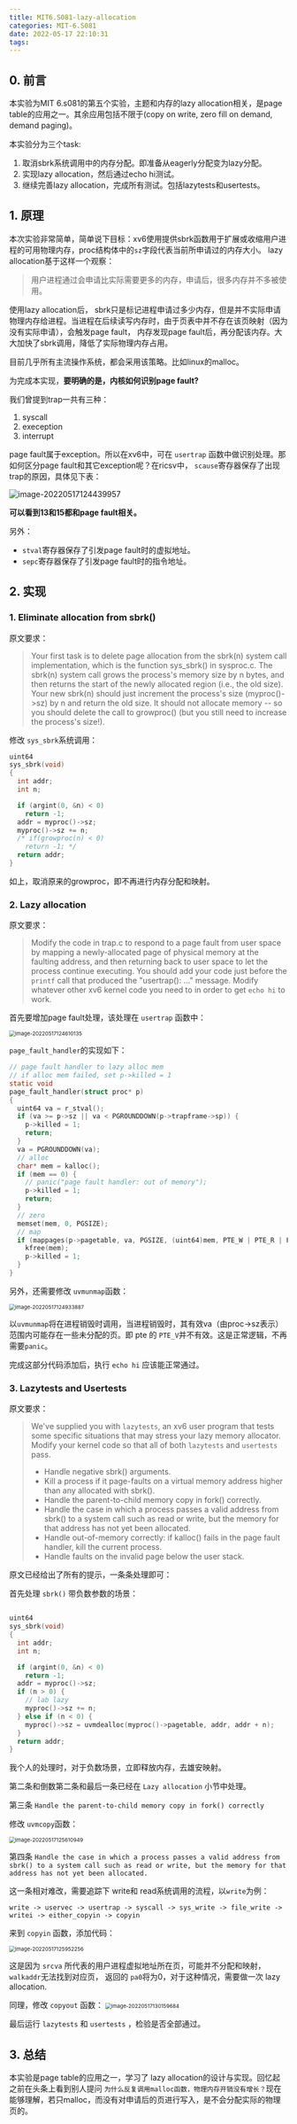 ```yaml
---
title: MIT6.S081-lazy-allocation
categories: MIT-6.S081
date: 2022-05-17 22:10:31
tags:
---
```


## 0. 前言

本实验为MIT 6.s081的第五个实验，主题和内存的lazy allocation相关，是page table的应用之一。其余应用包括不限于(copy on write, zero fill on demand, demand paging)。

本实验分为三个task:

1. 取消sbrk系统调用中的内存分配。即准备从eagerly分配变为lazy分配。
1. 实现lazy allocation，然后通过echo hi测试。
1. 继续完善lazy allocation，完成所有测试。包括lazytests和usertests。

<!--more-->

## 1. 原理

本次实验非常简单，简单说下目标：xv6使用提供sbrk函数用于扩展或收缩用户进程的可用物理内存，proc结构体中的`sz`字段代表当前所申请过的内存大小。 lazy allocation基于这样一个观察：

> 用户进程通过会申请比实际需要更多的内存，申请后，很多内存并不多被使用。

使用lazy allocation后， sbrk只是标记进程申请过多少内存，但是并不实际申请物理内存给进程。当进程在后续读写内存时，由于页表中并不存在该页映射（因为没有实际申请），会触发page fault， 内存发现page fault后，再分配该内存。大大加快了sbrk调用，降低了实际物理内存占用。 

目前几乎所有主流操作系统，都会采用该策略。比如linux的malloc。

为完成本实现，**要明确的是，内核如何识别page fault?**

我们曾提到trap一共有三种：

1. syscall
2. exeception
3. interrupt

page fault属于exception。所以在xv6中，可在 `usertrap` 函数中做识别处理。那如何区分page fault和其它exception呢？在ricsv中， `scause`寄存器保存了出现trap的原因，具体见下表：

![image-20220517124439957](https://ravenxrz-blog.oss-cn-chengdu.aliyuncs.com/img/github_img/image-20220517124439957.png)

**可以看到13和15都和page fault相关。**

另外：

- `stval`寄存器保存了引发page fault时的虚拟地址。
- `sepc`寄存器保存了引发page fault时的指令地址。

## 2. 实现

### 1. Eliminate allocation from sbrk()

原文要求：

> Your first task is to delete page allocation from the sbrk(n) system call implementation, which is the function sys_sbrk() in sysproc.c. The sbrk(n) system call grows the process's memory size by n bytes, and then returns the start of the newly allocated region (i.e., the old size). Your new sbrk(n) should just increment the process's size (myproc()->sz) by n and return the old size. It should not allocate memory -- so you should delete the call to growproc() (but you still need to increase the process's size!).

修改 `sys_sbrk`系统调用：

```c
uint64
sys_sbrk(void)
{
  int addr;
  int n;

  if (argint(0, &n) < 0)
    return -1;
  addr = myproc()->sz;
  myproc()->sz += n;
  /* if(growproc(n) < 0)
    return -1; */
  return addr;
}
```

如上，取消原来的growproc，即不再进行内存分配和映射。

### 2. Lazy allocation 

原文要求：

> Modify the code in trap.c to respond to a page fault from user space by mapping a newly-allocated page of physical memory at the faulting address, and then returning back to user space to let the process continue executing. You should add your code just before the `printf` call that produced the "usertrap(): ..." message. Modify whatever other xv6 kernel code you need to in order to get `echo hi` to work.

首先要增加page fault处理，该处理在 `usertrap` 函数中：

<img src="https://ravenxrz-blog.oss-cn-chengdu.aliyuncs.com/img/github_img/image-20220517124610135.png" alt="image-20220517124610135" style="zoom:67%;" />

`page_fault_handler`的实现如下：

```c
// page fault handler to lazy alloc mem
// if alloc mem failed, set p->killed = 1
static void
page_fault_handler(struct proc* p)
{
  uint64 va = r_stval();
  if (va >= p->sz || va < PGROUNDDOWN(p->trapframe->sp)) {
    p->killed = 1;
    return;
  }
  va = PGROUNDDOWN(va);
  // alloc
  char* mem = kalloc();
  if (mem == 0) {
    // panic("page fault handler: out of memory");
    p->killed = 1;
    return;
  }
  // zero
  memset(mem, 0, PGSIZE);
  // map
  if (mappages(p->pagetable, va, PGSIZE, (uint64)mem, PTE_W | PTE_R | PTE_U) != 0) {
    kfree(mem);
    p->killed = 1;
  }
}
```

另外，还需要修改 `uvmunmap`函数：

<img src="https://ravenxrz-blog.oss-cn-chengdu.aliyuncs.com/img/github_img/image-20220517124933887.png" alt="image-20220517124933887" style="zoom:67%;" />

以`uvmunmap`将在进程销毁时调用，当进程销毁时，其有效va（由proc->sz表示）范围内可能存在一些未分配的页。即 pte 的 `PTE_V`并不有效。这是正常逻辑，不再需要`panic`。

完成这部分代码添加后，执行 `echo hi` 应该能正常通过。

### 3. Lazytests and Usertests

原文要求：

> We've supplied you with `lazytests`, an xv6 user program that tests some specific situations that may stress your lazy memory allocator. Modify your kernel code so that all of both `lazytests` and `usertests` pass.
>
> - Handle negative sbrk() arguments.
> - Kill a process if it page-faults on a virtual memory address higher than any allocated with sbrk().
> - Handle the parent-to-child memory copy in fork() correctly.
> - Handle the case in which a process passes a valid address from sbrk() to a system call such as read or write, but the memory for that address has not yet been allocated.
> - Handle out-of-memory correctly: if kalloc() fails in the page fault handler, kill the current process.
> - Handle faults on the invalid page below the user stack.

原文已经给出了所有的提示，一条条处理即可：

首先处理 `sbrk()` 带负数参数的场景：

```c

uint64
sys_sbrk(void)
{
  int addr;
  int n;

  if (argint(0, &n) < 0)
    return -1;
  addr = myproc()->sz;
  if (n > 0) {
    // lab lazy
    myproc()->sz += n;
  } else if (n < 0) {
    myproc()->sz = uvmdealloc(myproc()->pagetable, addr, addr + n);
  }
  return addr;
}
```

我个人的处理时，对于负数场景，立即释放内存，去雄安映射。

第二条和倒数第二条和最后一条已经在 `Lazy allocation` 小节中处理。

第三条 `Handle the parent-to-child memory copy in fork() correctly`

修改 `uvmcopy`函数：

<img src="https://ravenxrz-blog.oss-cn-chengdu.aliyuncs.com/img/github_img/image-20220517125610949.png" alt="image-20220517125610949" style="zoom:67%;" />

第四条 `Handle the case in which a process passes a valid address from sbrk() to a system call such as read or write, but the memory for that address has not yet been allocated.`

这一条相对难改，需要追踪下 write和 read系统调用的流程，以`write`为例：

`write -> uservec -> usertrap -> syscall -> sys_write -> file_write -> writei -> either_copyin -> copyin`

来到 `copyin` 函数，添加代码：

<img src="https://ravenxrz-blog.oss-cn-chengdu.aliyuncs.com/img/github_img/image-20220517125952256.png" alt="image-20220517125952256" style="zoom:67%;" />

这是因为 `srcva` 所代表的用户进程虚拟地址所在页，可能并不分配和映射， `walkaddr`无法找到对应页， 返回的 `pa0`将为0，对于这种情况，需要做一次 lazy allocation. 

同理，修改 `copyout` 函数：
<img src="https://ravenxrz-blog.oss-cn-chengdu.aliyuncs.com/img/github_img/image-20220517130159684.png" alt="image-20220517130159684" style="zoom:67%;" />

最后运行 `lazytests`  和 `usertests` ，检验是否全部通过。

## 3. 总结

本实验是page table的应用之一，学习了 lazy allocation的设计与实现。回忆起之前在头条上看到别人提问 `为什么反复调用malloc函数，物理内存开销没有增长？`现在能够理解，若只malloc，而没有对申请后的页进行写入，是不会分配实际的物理页的。
